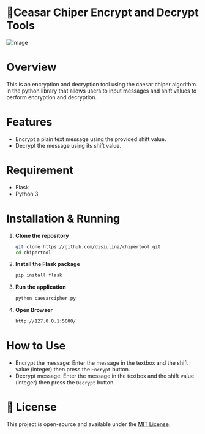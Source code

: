 # 🔐Ceasar Chiper Encrypt and Decrypt Tools
![image](https://github.com/user-attachments/assets/e0452002-e191-4417-b643-008304240cfa)

# Overview
This is an encryption and decryption tool using the caesar chiper algorithm in the python library that allows users to input messages and shift values to perform encryption and decryption.

# Features
- Encrypt a plain text message using the provided shift value.
- Decrypt the message using its shift value.

# Requirement
- Flask
- Python 3

# Installation & Running
1. **Clone the repository**
   ```bash
   git clone https://github.com/disiulina/chipertool.git
   cd chipertool
2. **Install the Flask package**
   ```bash
   pip install flask
3. **Run the application**
   ```bash
   python caesarcipher.py
4. **Open Browser**
   ```bash
   http://127.0.0.1:5000/
   ```

# How to Use
- Encrypt the message: Enter the message in the textbox and the shift value (integer) then press the `Encrypt` button.
- Decrypt message: Enter the message in the textbox and the shift value (integer) then press the `Decrypt` button.
  
# 📄 License
This project is open-source and available under the [MIT License](https://).
